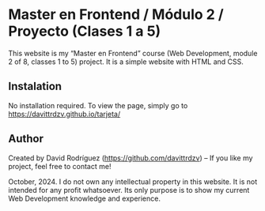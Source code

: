 # Master en Frontend / Módulo 2 / Proyecto (Clases 1 a 5)

This website is my “Master en Frontend” course (Web Development,  module 2 of 8, classes 1 to 5) project. It is a simple website with HTML and CSS.

## Instalation

No installation required. To view the page, simply go to https://davittrdzv.github.io/tarjeta/

## Author

Created by David Rodríguez (https://github.com/davittrdzv) – If you like my project, feel free to contact me!

October, 2024. I do not own any intellectual property in this website. It is not intended for any profit whatsoever. Its only purpose is to show my current Web Development knowledge and experience.
